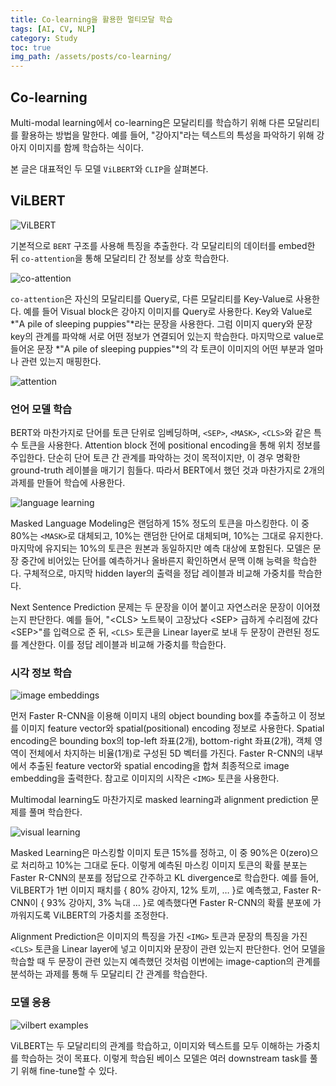 ```yaml
---
title: Co-learning을 활용한 멀티모달 학습
tags: [AI, CV, NLP]
category: Study
toc: true
img_path: /assets/posts/co-learning/
---
```


## Co-learning

Multi-modal learning에서 co-learning은 모달리티를 학습하기 위해 다른 모달리티를 활용하는 방법을 말한다. 예를 들어, "강아지"라는 텍스트의 특성을 파악하기 위해 강아지 이미지를 함께 학습하는 식이다.

본 글은 대표적인 두 모델 `ViLBERT`와 `CLIP`을 살펴본다.

## ViLBERT

![ViLBERT](vilbert-overview.png)

기본적으로 `BERT` 구조를 사용해 특징을 추출한다. 각 모달리티의 데이터를 embed한 뒤 `co-attention`을 통해 모달리티 간 정보를 상호 학습한다.

![co-attention](co-attention.png)

`co-attention`은 자신의 모달리티를 Query로, 다른 모달리티를 Key-Value로 사용한다. 예를 들어 Visual block은 강아지 이미지를 Query로 사용한다. Key와 Value로  *"A pile of sleeping puppies"*라는 문장을 사용한다. 그럼 이미지 query와 문장 key의 관계를 파악해 서로 어떤 정보가 연결되어 있는지 학습한다. 마지막으로 value로 들어온 문장 *"A pile of sleeping puppies"*의 각 토큰이 이미지의 어떤 부분과 얼마나 관련 있는지 매핑한다.

![attention](attention-result.png)

### 언어 모델 학습

BERT와 마찬가지로 단어를 토큰 단위로 임베딩하며, `<SEP>`, `<MASK>`, `<CLS>`와 같은 특수 토큰을 사용한다. Attention block 전에 positional encoding을 통해 위치 정보를 주입한다. 단순히 단어 토큰 간 관계를 파악하는 것이 목적이지만, 이 경우 명확한 ground-truth 레이블을 매기기 힘들다. 따라서 BERT에서 했던 것과 마찬가지로 2개의 과제를 만들어 학습에 사용한다.

![language learning](language-learning.png)

Masked Language Modeling은 랜덤하게 15% 정도의 토큰을 마스킹한다. 이 중 80%는 `<MASK>`로 대체되고, 10%는 랜덤한 단어로 대체되며, 10%는 그대로 유지한다. 마지막에 유지되는 10%의 토큰은 원본과 동일하지만 예측 대상에 포함된다. 모델은 문장 중간에 비어있는 단어를 예측하거나 올바른지 확인하면서 문맥 이해 능력을 학습한다. 구체적으로, 마지막 hidden layer의 출력을 정답 레이블과 비교해 가중치를 학습한다.

Next Sentence Prediction 문제는 두 문장을 이어 붙이고 자연스러운 문장이 이어졌는지 판단한다. 예를 들어, "\<CLS\> 노트북이 고장났다 \<SEP\> 급하게 수리점에 갔다 \<SEP\>"를 입력으로 준 뒤, `<CLS>` 토큰을 Linear layer로 보내 두 문장이 관련된 정도를 계산한다. 이를 정답 레이블과 비교해 가중치를 학습한다.

### 시각 정보 학습

![image embeddings](image-embed.png)

먼저 Faster R-CNN을 이용해 이미지 내의 object bounding box를 추출하고 이 정보를 이미지 feature vector와 spatial(positional) encoding 정보로 사용한다. Spatial encoding은 bounding box의 top-left 좌표(2개), bottom-right 좌표(2개), 객체 영역이 전체에서 차지하는 비율(1개)로 구성된 5D 벡터를 가진다. Faster R-CNN의 내부에서 추출된 feature vector와 spatial encoding을 합쳐 최종적으로 image embedding을 출력한다. 참고로 이미지의 시작은 `<IMG>` 토큰을 사용한다.

Multimodal learning도 마찬가지로 masked learning과 alignment prediction 문제를 풀며 학습한다.

![visual learning](visual-learning.png)

Masked Learning은 마스킹할 이미지 토큰 15%를 정하고, 이 중 90%은 0(zero)으로 처리하고 10%는 그대로 둔다. 이렇게 예측된 마스킹 이미지 토큰의 확률 분포는 Faster R-CNN의 분포를 정답으로 간주하고  KL divergence로 학습한다. 예를 들어, ViLBERT가 1번 이미지 패치를 { 80% 강아지, 12% 토끼, … }로 예측했고, Faster R-CNN이 { 93% 강아지, 3% 늑대 … }로 예측했다면 Faster R-CNN의 확률 분포에 가까워지도록 ViLBERT의 가중치를 조정한다.

Alignment Prediction은 이미지의 특징을 가진 `<IMG>` 토큰과 문장의 특징을 가진 `<CLS>` 토큰을 Linear layer에 넣고 이미지와 문장이 관련 있는지 판단한다. 언어 모델을 학습할 때 두 문장이 관련 있는지 예측했던 것처럼 이번에는 image-caption의 관계를 분석하는 과제를 통해 두 모달리티 간 관계를 학습한다.

### 모델 응용

![vilbert examples](vilbert-task.png)

ViLBERT는 두 모달리티의 관계를 학습하고, 이미지와 텍스트를 모두 이해하는 가중치를 학습하는 것이 목표다. 이렇게 학습된 베이스 모델은 여러 downstream task를 풀기 위해 fine-tune할 수 있다.
